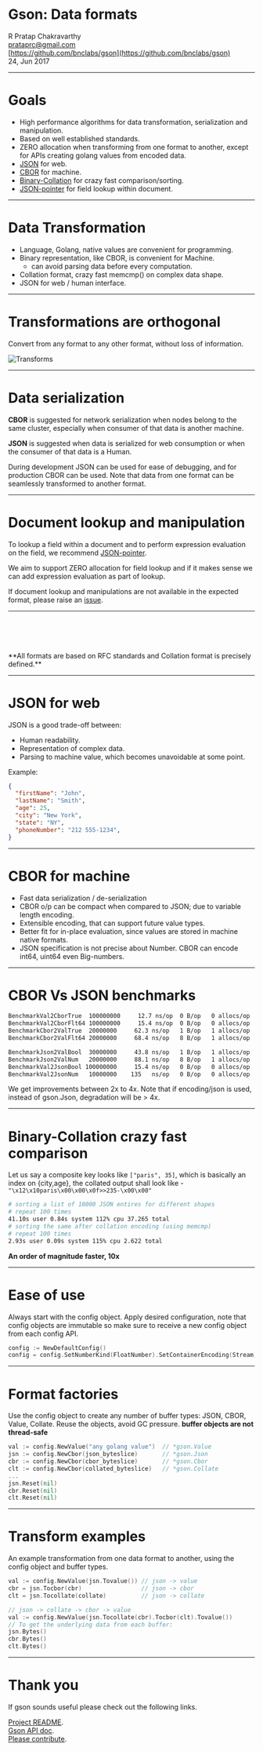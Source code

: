 Gson: Data formats
==================

R Pratap Chakravarthy <br/>
prataprc@gmail.com <br/>
[https://github.com/bnclabs/gson](https://github.com/bnclabs/gson) <br/>
24, Jun 2017

---

Goals
=====

* High performance algorithms for data transformation, serialization and
  manipulation.
* Based on well established standards.
* ZERO allocation when transforming from one format to another, except
  for APIs creating golang values from encoded data.
* [JSON](http://json.org) for web.
* [CBOR](http://cbor.io) for machine.
* [Binary-Collation](https://prataprc.github.io/jsonsort.io)
  for crazy fast comparison/sorting.
* [JSON-pointer](https://tools.ietf.org/html/rfc6901) for field lookup within
  document.

---

Data Transformation
===================

* Language, Golang, native values are convenient for programming.
* Binary representation, like CBOR, is convenient for Machine.
  - can avoid parsing data before every computation.
* Collation format, crazy fast memcmp() on complex data shape.
* JSON for web / human interface.

---

Transformations are orthogonal
==============================

Convert from any format to any other format, without loss of information.

![Transforms](assets/transforms.png)

---

Data serialization
==================

**CBOR** is suggested for network serialization when nodes belong
to the same cluster, especially when consumer of that data is
another machine.

**JSON** is suggested when data is serialized for web consumption
or when the consumer of that data is a Human.

During development JSON can be used for ease of debugging, and for
production CBOR can be used. Note that data from one format can
be seamlessly transformed to another format.

---

Document lookup and manipulation
================================

To lookup a field within a document and to perform expression
evaluation on the field, we recommend
[JSON-pointer](https://tools.ietf.org/html/rfc6901).

We aim to support ZERO allocation for field lookup and if
it makes sense we can add expression evaluation as part
of lookup.

If document lookup and manipulations are not available in
the expected format, please raise an
[issue](http://github.com/bnclabs/gson/issues).

---

<br/>
<br/>
<br/>
<br/>
**All formats are based on RFC standards and Collation format is
precisely defined.**

---

JSON for web
============

JSON is a good trade-off between:

* Human readability.
* Representation of complex data.
* Parsing to machine value, which becomes unavoidable at some point.

Example:

```json
{
  "firstName": "John",
  "lastName": "Smith",
  "age": 25,
  "city": "New York",
  "state": "NY",
  "phoneNumber": "212 555-1234",
}
```

---

CBOR for machine
================

* Fast data serialization / de-serialization
* CBOR o/p can be compact when compared to JSON; due to variable
  length encoding.
* Extensible encoding, that can support future value types.
* Better fit for in-place evaluation, since values are
  stored in machine native formats.
* JSON specification is not precise about Number. CBOR can encode
  int64, uint64 even Big-numbers.

---

CBOR Vs JSON benchmarks
=======================

```bash
BenchmarkVal2CborTrue  100000000     12.7 ns/op  0 B/op   0 allocs/op
BenchmarkVal2CborFlt64 100000000     15.4 ns/op  0 B/op   0 allocs/op
BenchmarkCbor2ValTrue  20000000     62.3 ns/op   1 B/op   1 allocs/op
BenchmarkCbor2ValFlt64 20000000     68.4 ns/op   8 B/op   1 allocs/op

BenchmarkJson2ValBool  30000000     43.8 ns/op   1 B/op   1 allocs/op
BenchmarkJson2ValNum   20000000     88.1 ns/op   8 B/op   1 allocs/op
BenchmarkVal2JsonBool 100000000     15.4 ns/op   0 B/op   0 allocs/op
BenchmarkVal2JsonNum   10000000    135   ns/op   0 B/op   0 allocs/op
```

We get improvements between  2x to 4x. Note that if encoding/json
is used, instead of gson.Json, degradation will be > 4x.

---

Binary-Collation crazy fast comparison
======================================

Let us say a composite key looks like `["paris", 35]`, which is basically
an index on {city,age}, the collated output shall look like -
`"\x12\x10paris\x00\x00\x0f>>235-\x00\x00"`

```bash
# sorting a list of 10000 JSON entires for different shapes
# repeat 100 times
41.10s user 0.84s system 112% cpu 37.265 total
# sorting the same after collation encoding (using memcmp)
# repeat 100 times
2.93s user 0.09s system 115% cpu 2.622 total
```

**An order of magnitude faster, 10x**

---

Ease of use
===========

Always start with the config object. Apply desired configuration,
note that config objects are immutable so make sure to receive a new
config object from each config API.

```go
config := NewDefaultConfig()
config = config.SetNumberKind(FloatNumber).SetContainerEncoding(Stream)
```

---

Format factories
================

Use the config object to create any number of buffer types: JSON,
CBOR, Value, Collate. Reuse the objects, avoid GC pressure.
**buffer objects are not thread-safe**

```go
val := config.NewValue("any golang value")  // *gson.Value
jsn := config.NewCbor(json_byteslice)       // *gson.Json
cbr := config.NewCbor(cbor_byteslice)       // *gson.Cbor
clt := config.NewCbor(collated_byteslice)   // *gson.Collate
...
jsn.Reset(nil)
cbr.Reset(nil)
clt.Reset(nil)
```

---

Transform examples
==================

An example transformation from one data format to another, using
the config object and buffer types.

```go
val := config.NewValue(jsn.Tovalue()) // json -> value
cbr = jsn.Tocbor(cbr)                 // json -> cbor
clt = jsn.Tocollate(collate)          // json -> collate

// json -> collate -> cbor -> value
val := config.NewValue(jsn.Tocollate(cbr).Tocbor(clt).Tovalue())
// To get the underlying data from each buffer:
jsn.Bytes()
cbr.Bytes()
clt.Bytes()
```

---

Thank you
=========

If gson sounds useful please check out the following links.

[Project README](https://github.com/bnclabs/gson). <br/>
[Gson API doc](https://godoc.org/github.com/bnclabs/gson). <br/>
[Please contribute](https://github.com/bnclabs/gson/issues). <br/>
